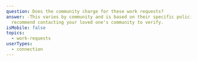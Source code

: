 ```yaml
---
question: Does the community charge for these work requests?
answer: -This varies by community and is based on their specific policies.  We
  recommend contacting your loved one's community to verify.
isMobile: false
topics:
  - work-requests
userTypes:
  - connection
---
```

